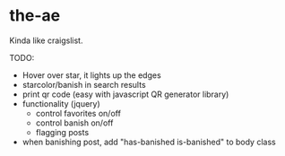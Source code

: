 # the-ae
Kinda like craigslist.

TODO: 
  - Hover over star, it lights up the edges
  - starcolor/banish in search results
  - print qr code (easy with javascript QR generator library)
  - functionality (jquery)
    * control favorites on/off
    * control banish on/off
    * flagging posts
  - when banishing post, add "has-banished is-banished" to body class